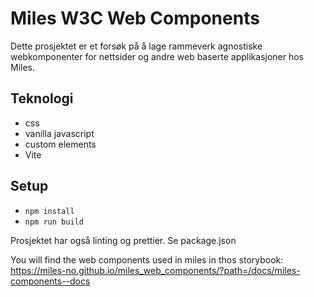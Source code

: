 # Miles W3C Web Components

Dette prosjektet er et forsøk på å lage rammeverk agnostiske webkomponenter for nettsider og andre web baserte applikasjoner hos Miles.

## Teknologi
- css
- vanilla javascript
- custom elements
- Vite

## Setup

- `npm install`
- `npm run build`

Prosjektet har også linting og prettier. Se package.json 

You will find the web components used in miles in thos storybook:
https://miles-no.github.io/miles_web_components/?path=/docs/miles-components--docs
